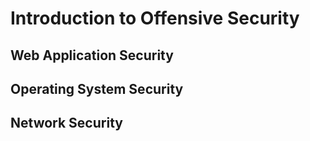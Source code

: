 # Introduction to Offensive Security 
## Web Application Security

## Operating System Security

## Network Security
